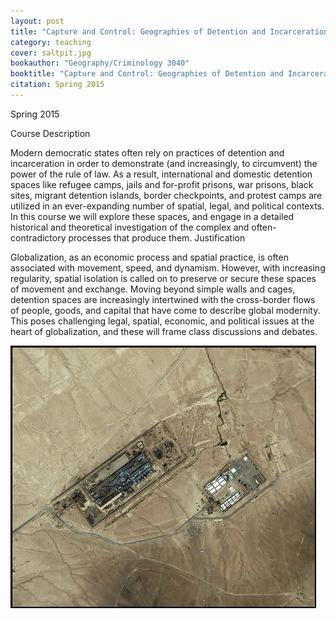 ```yaml
---
layout: post
title: "Capture and Control: Geographies of Detention and Incarceration"
category: teaching
cover: saltpit.jpg
bookauthor: "Geography/Criminology 3040"
booktitle: "Capture and Control: Geographies of Detention and Incarceration"
citation: Spring 2015
---
```


Spring 2015

Course Description

Modern democratic states often rely on practices of detention and incarceration in order to demonstrate (and increasingly, to circumvent) the power of the rule of law. As a result, international and domestic detention spaces like refugee camps, jails and for-profit prisons, war prisons, black sites, migrant detention islands, border checkpoints, and protest camps are utilized in an ever-expanding number of spatial, legal, and political contexts. In this course we will explore these spaces, and engage in a detailed historical and theoretical investigation of the complex and often-contradictory processes that produce them.
Justification

Globalization, as an economic process and spatial practice, is often associated with movement, speed, and dynamism. However, with increasing regularity, spatial isolation is called on to preserve or secure these spaces of movement and exchange. Moving beyond simple walls and cages, detention spaces are increasingly intertwined with the cross-border flows of people, goods, and capital that have come to describe global modernity. This poses challenging legal, spatial, economic, and political issues at the heart of globalization, and these will frame class discussions and debates.


![Alt text](../img/saltpit.jpg)
